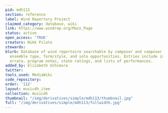 ```yaml
---
pid: mdh113
section: reference
label: Wind Repertory Project
claimed_category: database, wiki
link: https://www.windrep.org/Main_Page
status: active
open_access: 'TRUE'
creators: Nikk Pilato
stewards:
blurb: Database of wind repertoire searchable by composer and composer demographics,
  ensemble type, form/style, and solo opportunities. Entries include instrumentation,
  errata, program notes, state ratings, and lists of performances.
added_by: Elizabeth Uchimura
twitter:
tools_used: MediaWiki
code_repository:
order: '112'
layout: musicdh_item
collection: musicdh
thumbnail: "/img/derivatives/simple/mdh113/thumbnail.jpg"
full: "/img/derivatives/simple/mdh113/fullwidth.jpg"
---
```

